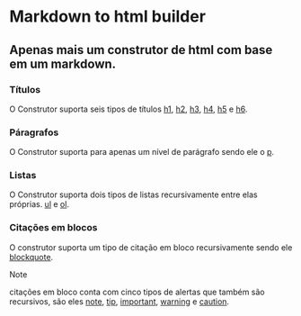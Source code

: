 # Markdown to html builder

## Apenas mais um construtor de html com base em um markdown.

### Títulos
O Construtor suporta seis tipos de títulos 
[h1](/h1/README.md),
[h2](/h2/README.md),
[h3](/h3/README.md),
[h4](/h4/README.md),
[h5](/h5/README.md) e 
[h6](/h6/README.md).

### Páragrafos
O Construtor suporta para apenas um nível de parágrafo sendo ele o 
[p](/p).

### Listas
O Construtor suporta dois tipos de listas recursivamente entre elas próprias.
[ul](/ul/README.md) e
[ol](/ol/README.md).

### Citações em blocos
O construtor suporta um tipo de citação em bloco recursivamente sendo ele
[blockquote](/blockquote/README.md).

>[!NOTE]
>citações em bloco conta com cinco tipos de alertas que também são recursivos, são eles [note](/blockquote/alert/note/README.md), [tip](/blockquote/alert/tip/README.md), [important](/blockquote/alert/important/README.md), [warning](/blockquote/alert/warning/README.md) e [caution](/blockquote/alert/caution/README.md).